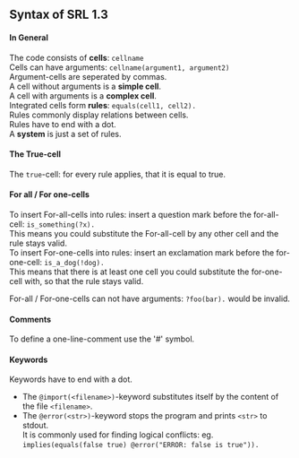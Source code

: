 ## Syntax of SRL 1.3
#### In General
The code consists of **cells**: `cellname`<br />
Cells can have arguments: `cellname(argument1, argument2)`<br />
Argument-cells are seperated by commas.<br />
A cell without arguments is a **simple cell**.<br />
A cell with arguments is a **complex cell**.<br />
Integrated cells form **rules**: `equals(cell1, cell2).`<br />
Rules commonly display relations between cells.<br />
Rules have to end with a dot.<br />
A **system** is just a set of rules.<br />

#### The True-cell
The `true`-cell: for every rule applies, that it is equal to true.<br />

#### For all / For one-cells
To insert For-all-cells into rules: insert a question mark before the for-all-cell: `is_something(?x).`<br />
This means you could substitute the For-all-cell by any other cell and the rule stays valid.<br />
To insert For-one-cells into rules: insert an exclamation mark before the for-one-cell: `is_a_dog(!dog).`<br />
This means that there is at least one cell you could substitute the for-one-cell with, so that the rule stays valid.<br />

For-all / For-one-cells can not have arguments: `?foo(bar).` would be invalid.<br />

#### Comments
To define a one-line-comment use the '#' symbol.<br />

#### Keywords
Keywords have to end with a dot.<br />
- The `@import(<filename>)`-keyword substitutes itself by the content of the file `<filename>`.<br />
- The `@error(<str>)`-keyword stops the program and prints `<str>` to stdout.<br />
It is commonly used for finding logical conflicts: eg. `implies(equals(false true) @error("ERROR: false is true")).`<br />
